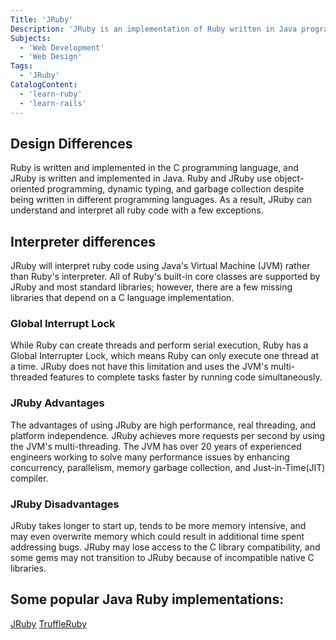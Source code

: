 ```yaml
---
Title: 'JRuby'
Description: 'JRuby is an implementation of Ruby written in Java programming language using the Java Virtual Machine (JVM).'
Subjects:
  - 'Web Development'
  - 'Web Design'
Tags:
  - 'JRuby'
CatalogContent:
  - 'learn-ruby'
  - 'learn-rails'
---
```


## Design Differences

Ruby is written and implemented in the C programming language, and JRuby is written and implemented in Java. Ruby and JRuby use object-oriented programming, dynamic typing, and garbage collection despite being written in different programming languages. As a result, JRuby can understand and interpret all ruby code with a few exceptions. 

## Interpreter differences

JRuby will interpret ruby code using Java's Virtual Machine (JVM) rather than Ruby's interpreter. All of Ruby's built-in core classes are supported by JRuby and most standard libraries; however, there are a few missing libraries that depend on a C language implementation. 

### Global Interrupt Lock

While Ruby can create threads and perform serial execution, Ruby has a Global Interrupter Lock, which means Ruby can only execute one thread at a time. JRuby does not have this limitation and uses the JVM's multi-threaded features to complete tasks faster by running code simultaneously.

### JRuby Advantages

The advantages of using JRuby are high performance, real threading, and platform independence. JRuby achieves more requests per second by using the JVM's multi-threading. The JVM has over 20 years of experienced engineers working to solve many performance issues by enhancing concurrency, parallelism, memory garbage collection, and Just-in-Time(JIT) compiler. 

### JRuby Disadvantages
JRuby takes longer to start up, tends to be more memory intensive, and may even overwrite memory which could result in additional time spent addressing bugs. JRuby may lose access to the C library compatibility, and some gems may not transition to JRuby because of incompatible native C libraries. 


## Some popular Java Ruby implementations:
[JRuby](https://www.jruby.org/)
[TruffleRuby](https://www.graalvm.org/ruby/)